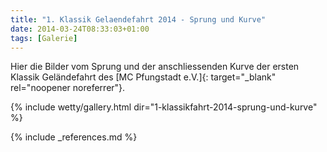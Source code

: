 ```yaml
---
title: "1. Klassik Gelaendefahrt 2014 - Sprung und Kurve"
date: 2014-03-24T08:33:03+01:00
tags: [Galerie]
---
```

Hier die Bilder vom Sprung und der anschliessenden Kurve der ersten Klassik Geländefahrt des [MC Pfungstadt e.V.]{: target="_blank" rel="noopener noreferrer"}.

<!--more-->

{% include wetty/gallery.html dir="1-klassikfahrt-2014-sprung-und-kurve" %}

{% include _references.md %}
